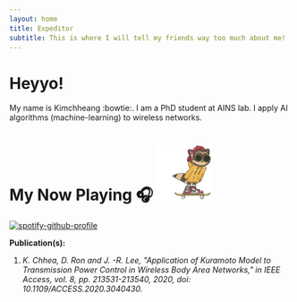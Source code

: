 ```yaml
---
layout: home
title: Expeditor
subtitle: This is where I will tell my friends way too much about me!
---
```

# Heyyo!
My name is Kimchheang :bowtie:. I am a PhD student at AINS lab. I apply AI algorithms (machine-learning) to wireless networks.

# My Now Playing 🎧 <img src="/assets/giphy.gif" width="100" height="100"/>

[![spotify-github-profile](https://spotify-github-profile.vercel.app/api/view?uid=l0d5u4xvdcvavv2a2of81kx07&cover_image=true&theme=default)](https://github.com/kittinan/spotify-github-profile)

[facebook]: https://https://www.facebook.com/ChheangKim/

**Publication(s):**
1. *K. Chhea, D. Ron and J. -R. Lee, "Application of Kuramoto Model to Transmission Power Control in Wireless Body Area Networks," in IEEE Access, vol. 8, pp. 213531-213540, 2020, doi: 10.1109/ACCESS.2020.3040430.*

